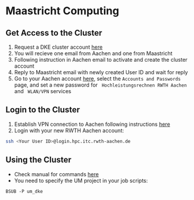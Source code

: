 # Maastricht Computing

## Get Access to the Cluster

1. Request a DKE cluster account [here](https://fse.maastrichtuniversity.nl/lo-fse/site/requests/request-dke-cluster-access/)
2. You will recieve one email from Aachen and one from Maastricht
3. Following instruction in Aachen email to activate and create the cluster account
4. Reply to Maastricht email with newly created User ID and wait for reply
5. Go to your Aachen account [here](https://www.rwth-aachen.de/selfservice), select the `Accounts and Passwords` page, and set a new password for `	Hochleistungsrechnen RWTH Aachen` and `	WLAN/VPN` services

## Login to the Cluster

1. Establish VPN connection to Aachen following instructions [here](https://doc.itc.rwth-aachen.de/pages/viewpage.action?pageId=3475772)
2. Login with your new RWTH Aachen account: 

```bash
ssh <Your User ID>@login.hpc.itc.rwth-aachen.de
```

## Using the Cluster

* Check manual for commands [here](https://doc.itc.rwth-aachen.de/display/CC/Using+the+Batch+System)
* You need to specify the UM project in your job scripts:

```{bash}
BSUB -P um_dke
```
